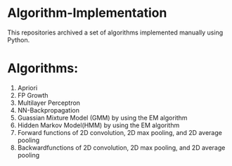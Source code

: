 # Algorithm-Implementation
This repositories archived a set of algorithms implemented manually using Python. 
# Algorithms: 
1) Apriori
2) FP Growth 
3) Multilayer Perceptron 
4) NN-Backpropagation 
5) Guassian Mixture Model (GMM) by using the EM algorithm
6) Hidden Markov Model(HMM) by using the EM algorithm
7) Forward functions of 2D convolution, 2D max pooling, and 2D average pooling
8) Backwardfunctions of 2D convolution, 2D max pooling, and 2D average pooling
